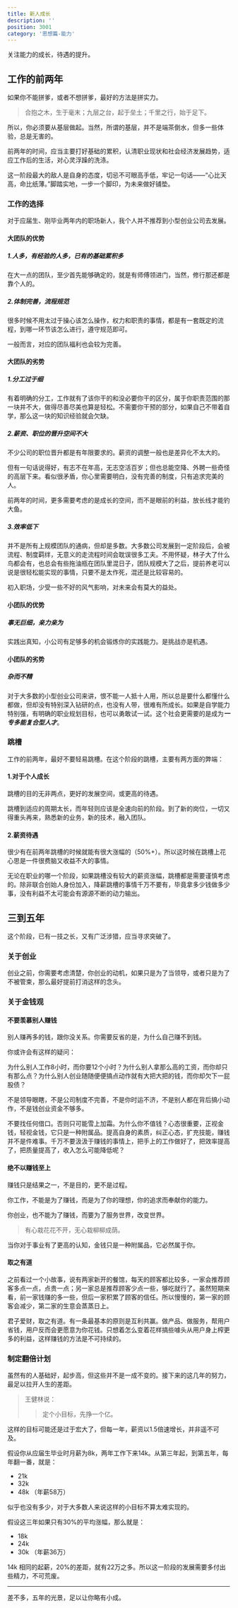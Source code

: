 ```yaml
---
title: 新人成长
description: ''
position: 3001
category: '思想篇-能力'
---
```


关注能力的成长，待遇的提升。

## 工作的前两年

如果你不能拼爹，或者不想拼爹，最好的方法是拼实力。

> 合抱之木，生于毫末；九层之台，起于垒土；千里之行，始于足下。

所以，你必须要从基层做起。当然，所谓的基层，并不是端茶倒水，但多一些体验，总是无害的。

前两年的时间，应当主要打好基础的累积，认清职业现状和社会经济发展趋势，适应工作后的生活，对心灵浮躁的洗涤。

这一阶段最大的敌人是自身的态度，切忌不可眼高手低，牢记一句话——“心比天高，命比纸薄。”脚踏实地，一步一个脚印，为未来做好铺垫。

### 工作的选择

对于应届生、刚毕业两年内的职场新人，我个人并不推荐到小型创业公司去发展。

#### 大团队的优势

##### 1.人多，有经验的人多，已有的基础累积多

在大一点的团队，至少首先能够确定的，就是有师傅领进门，当然，修行那还都是靠个人的。

##### 2.体制完善，流程规范

很多时候不用太过于操心该怎么操作，权力和职责的事情，都是有一套既定的流程，到哪一环节该怎么进行，遵守规范即可。

一般而言，对应的团队福利也会较为完善。

#### 大团队的劣势

##### 1.分工过于细

有着明确的分工，工作就有了该你干的和没必要你干的区分，属于你职责范围的那一块并不大，做得尽善尽美也算是轻松。不需要你干预的部分，如果自己不带着自学，那么这一块的知识经验就会欠缺。

##### 2.薪资、职位的晋升空间不大

不少公司的职位晋升都是有年限要求的。薪资的调整一般也是差异化不太大的。

但有一句话说得好，有志不在年高，无志空活百岁；但也总能空降、外聘一些奇怪的高层下来。看似很矛盾，你心里需要明白，没有完善的制度，只有追求完美的人。

前两年的时间，更多需要考虑的是成长的空间，而不是眼前的利益，放长线才能钓大鱼。

##### 3.效率低下

并不是所有上规模团队的通病，但却是多数。大多数公司发展到一定阶段后，会被流程、制度羁绊，无意义的走流程时间会耽误很多工夫。不用怀疑，林子大了什么鸟都会有，也总会有些拖油瓶在团队里混日子，团队规模大了之后，提前养老可以说是很轻松能实现的事情，只要不是太作死，混还是比较容易的。

初入职场，少受一些不好的风气影响，对未来会有莫大的益处。

#### 小团队的优势

##### 事无巨细，亲力亲为

实践出真知，小公司有足够多的机会锻炼你的实践能力。是挑战亦是机遇。

#### 小团队的劣势

##### 杂而不精

对于大多数的小型创业公司来讲，恨不能一人抵十人用，所以总是要什么都懂什么都做，但却没有特别深入钻研的点，也没有人带，很难有所成长。如果是自学能力特别强，有明确的职业规划目标，也可以勇敢试一试。这个社会更需要的是成为***一专多能复合型人才***。

### 跳槽

工作的前两年，最好不要轻易跳槽。在这个阶段的跳槽，主要有两方面的弊端：

#### 1.对于个人成长

跳槽的目的无非两点，更好的发展空间，或更高的待遇。

跳槽到适应的周期太长，而年轻则应该是全速向前的阶段。到了新的岗位，一切又得重头再来，熟悉新的业务，新的技术，融入团队。

#### 2.薪资待遇

很少有在前两年跳槽的时候就能有很大涨幅的（50%+）。所以这时候在跳槽上花心思是一件很费脑又收益不大的事情。

无论在职业的哪一个阶段，如果跳槽没有较大的薪资涨幅，跳槽都是需要谨慎考虑的。除非联合创始人身份加入，降薪跳槽的事情千万不要有，毕竟拿多少钱做多少事，没有利益不太可能会有源源不断的动力输出。

## 三到五年

这个阶段，已有一技之长，又有广泛涉猎，应当寻求突破了。

### 关于创业

创业之前，你需要考虑清楚，你创业的动机，如果只是为了当领导，或者只是为了不被管束，那么最好提前打消这样的念头。

### 关于金钱观

#### 不要羡慕别人赚钱

别人赚再多的钱，跟你没关系。你需要反省的是，为什么自己赚不到钱。

你或许会有这样的疑问：

为什么别人工作8小时，而你要12个小时？为什么别人拿那么高的工资，而你却只有那么点？为什么别人创业随随便便搞点动作就有大把大把的钱，而你却欠下一屁股债？

不是领导眼瞎，不是公司制度不完善，不是你时运不济，不是别人都在背后搞小动作，不是钱创业资金不够多。

不要找任何借口。否则只可能雪上加霜。为什么你不值钱？心态很重要，正视金钱，轻视金钱，它只是一种附属品。提高自身的素质，纠正心态，扩充技能，赚钱并不是件难事。千万不要汲汲于赚钱的事情上，把手上的工作做好了，把效率提高了，把质量提高了，收入怎么可能降低呢？

#### 绝不以赚钱至上

赚钱只是结果之一，不是目的，更不是过程。

你工作，不能是为了赚钱，而是为了你的理想，你的追求而奉献你的能力。

你创业，也不能为了赚钱，而要为了服务世界，改变世界。

> 有心栽花花不开，无心栽柳柳成荫。

当你对于事业有了更高的认知，金钱只是一种附属品，它必然属于你。

#### 取之有道

之前看过一个小故事，说有两家新开的餐馆，每天的顾客都比较多，一家会推荐顾客多点一点，点贵一点；另一家总是推荐顾客少点一些，够吃就行了。虽然短期来看，前一家钱赚的多一些，但后一家积累了顾客的信任。所以慢慢的，第一家的顾客会减少，第二家的生意会蒸蒸日上。

君子爱财，取之有道。有一条最基本的原则是互利共赢。做产品、做服务，帮用户省钱，用户反而会更愿意为你花钱。只想着怎么变着花样搞些噱头从用户身上榨更多的利益，这样赚钱的方法是不可持续的。

### 制定翻倍计划

虽然有的人基础好，起步高，但这些并不是一成不变的。接下来的这几年的努力，最足以拉开人生的差距。

> 王健林说：
>> 定个小目标，先挣一个亿。

这样的目标可能还是过于宏大了，但每一年，薪资以1.5倍速增长，并非遥不可及。

假设你从应届生毕业时月薪为8k，两年工作下来14k。从第三年起，到第五年，每年翻一番，就是：

* 21k
* 32k
* 48k （年薪58万）

似乎也没有多少，对于大多数人来说这样的小目标不算太难实现的。

假设这三年如果只有30%的平均涨幅，那么就是：

* 18k
* 24k
* 30k （年薪36万）

14k 相同的起薪，20%的差距，就有22万之多。所以这一阶段的发展需要多付出些精力，不可荒废。

---

差不多，五年的光景，足以让你略有小成。
